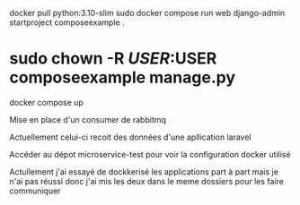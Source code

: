 docker pull python:3.10-slim
sudo docker compose run web django-admin startproject composeexample .

# sudo chown -R $USER:$USER composeexample manage.py

docker compose up

Mise en place d'un consumer de rabbitmq

Actuellement celui-ci recoit des données d'une apllication laravel

Accéder au dépot microservice-test pour voir la configuration docker utilisé

Actullement j'ai essayé de dockkerisé les applications part à part mais je n'ai pas réussi donc j'ai mis les deux dans le meme dossiers pour les faire communiquer

